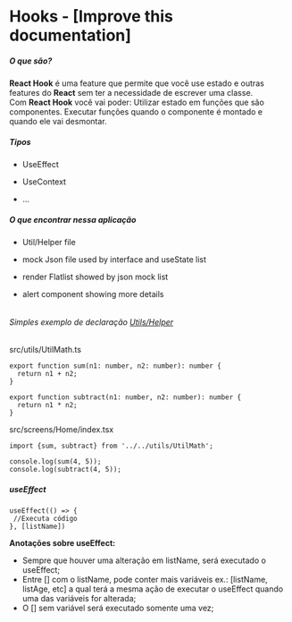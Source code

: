# Hooks - [Improve this documentation]

##### O que são?

**React Hook** é uma feature que permite que você use estado e outras features do **React** sem ter a necessidade de escrever uma classe. Com **React Hook** você vai poder: Utilizar estado em funções que são componentes. Executar funções quando o componente é montado e quando ele vai desmontar.

##### Tipos

* UseEffect

* UseContext

* ...

##### O que encontrar nessa aplicação

* Util/Helper file

* mock Json file used by interface and useState list

* render Flatlist showed by json mock list

* alert component showing more details

###### 

###### Simples exemplo de declaração [Utils/Helper](https://stackoverflow.com/questions/38402025/how-to-create-helper-file-full-of-functions-in-react-native)

src/utils/UtilMath.ts

```
export function sum(n1: number, n2: number): number {
  return n1 + n2;
}

export function subtract(n1: number, n2: number): number {
  return n1 * n2;
}
```

src/screens/Home/index.tsx

    import {sum, subtract} from '../../utils/UtilMath';
    
    console.log(sum(4, 5));
    console.log(subtract(4, 5));

##### useEffect

```tsx
useEffect(() => {
 //Executa código
}, [listName])
```

**Anotações sobre useEffect:**

- Sempre que houver uma alteração em listName, será executado o useEffect;
- Entre [] com o listName, pode conter mais variáveis ex.: [listName, listAge, etc] a qual terá a mesma ação de executar o useEffect quando uma das variáveis for alterada;
- O [] sem variável será executado somente uma vez;  
